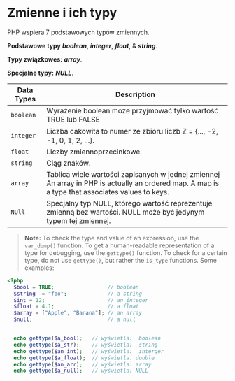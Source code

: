 # Zmienne i ich typy

PHP wspiera 7 podstawowych typów zmiennych.

**Podstawowe typy** **_boolean_**, **_integer_**, **_float_**, & **_string_**.

**Typy związkowes:** **_array_**.

**Specjalne typy:** **_NULL_**.

Data Types | Description
------------ | -------------
`boolean` | Wyrażenie boolean może przyjmować tylko wartość TRUE lub FALSE
`integer` | Liczba cakowita to numer ze zbioru liczb ℤ = {..., -2, -1, 0, 1, 2, ...}.
`float` | Liczby zmiennoprzecinkowe.
`string` | Ciąg znaków. 
`array` | Tablica wiele wartości zapisanych w jednej zmiennej An array in PHP is actually an ordered map. A map is a type that associates values to keys.
`NUll` | Specjalny typ NULL, którego wartość reprezentuje zmienną bez wartości. NULL może być jedynym typem tej zmiennej.

> **Note:** To check the type and value of an expression, use the `var_dump()` function.
> To get a human-readable representation of a type for debugging, use the `gettype()` function. To check for a certain type, do not use `gettype()`, but rather the `is_type` functions. Some examples:

```php
<?php
  $bool = TRUE;                 // boolean
  $string  = "foo";             // a string
  $int = 12;                    // an integer
  $float = 4.1;                 // a float
  $array = ["Apple", "Banana"]; // an array
  $null;                        // a null


  echo gettype($a_bool);   // wyświetla:  boolean
  echo gettype($a_str);    // wyświetla:  string
  echo gettype($an_int);   // wyświetla:  interger
  echo gettype($a_float);  // wyświetla: double
  echo gettype($an_arr);   // wyświetla: array
  echo gettype($a_null);   // wyświetla: NULL

```
